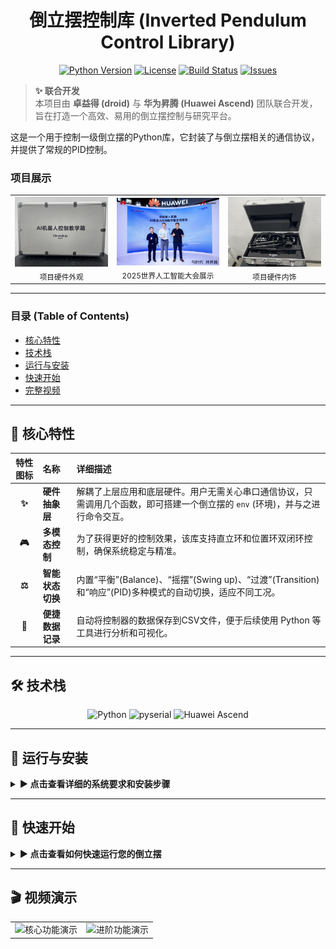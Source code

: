 <div align="center">

# 倒立摆控制库 (Inverted Pendulum Control Library)

</div>

<div align="center">

[![Python Version](https://img.shields.io/badge/Python-3.7+-blue.svg?style=for-the-badge&logo=python)](https://www.python.org/downloads/)
[![License](https://img.shields.io/badge/License-MIT-green.svg?style=for-the-badge)](https://opensource.org/licenses/MIT)
[![Build Status](https://img.shields.io/badge/Build-Passing-brightgreen.svg?style=for-the-badge&logo=githubactions)](https://github.com/)
[![Issues](https://img.shields.io/github/issues/your-username/your-repo?style=for-the-badge&logo=github)](https://github.com/your-username/your-repo/issues)

</div>

> **✨ 联合开发** <br>
> 本项目由 **卓益得 (droid)** 与 **华为昇腾 (Huawei Ascend)** 团队联合开发，旨在打造一个高效、易用的倒立摆控制与研究平台。

这是一个用于控制一级倒立摆的Python库，它封装了与倒立摆相关的通信协议，并提供了常规的PID控制。

### 项目展示
<table>
  <tr>
    <td align="center">
      <img src="resources/outlook.jpg" alt="WAIC show" width="580" >
      <br>
      <sub>项目硬件外观</sub>
    </td>
    <td align="center">
      <img src="resources/waic_1.jpg" alt="outfit" width="580" >
      <br>
      <sub>2025世界人工智能大会展示</sub>
    </td>
    <td align="center">
      <img src="resources/inner.jpg" alt="outfit" width="580">
      <br>
      <sub>项目硬件内饰</sub>
    </td>
  </tr>
</table>

---

### **目录 (Table of Contents)**
* [核心特性](#-核心特性)
* [技术栈](#-技术栈)
* [运行与安装](#-运行与安装)
* [快速开始](#-快速开始)
* [完整视频](#-视频演示)

---

## 🌟 核心特性

| 特性图标 | 名称 | 详细描述 |
| :---: | :--- | :--- |
| **✨** | **硬件抽象层** | 解耦了上层应用和底层硬件。用户无需关心串口通信协议，只需调用几个函数，即可搭建一个倒立摆的 `env` (环境)，并与之进行命令交互。 |
| **🎮** | **多模态控制** | 为了获得更好的控制效果，该库支持直立环和位置环双闭环控制，确保系统稳定与精准。 |
| **⚖️** | **智能状态切换** | 内置“平衡”(Balance)、“摇摆”(Swing up)、“过渡”(Transition)和“响应”(PID)多种模式的自动切换，适应不同工况。 |
| **📂** | **便捷数据记录** | 自动将控制器的数据保存到CSV文件，便于后续使用 Python 等工具进行分析和可视化。 |

---

## 🛠️ 技术栈

<div align="center">
  <img src="https://img.shields.io/badge/Python-3776AB?style=for-the-badge&logo=python&logoColor=white" alt="Python">
  <img src="https://img.shields.io/badge/PySerial-A4161A?style=for-the-badge" alt="pyserial">
  <img src="https://img.shields.io/badge/Huawei%20Ascend-DE0027?style=for-the-badge&logo=huawei" alt="Huawei Ascend">
</div>

---

## 📖 运行与安装

<details>
<summary><strong>► 点击查看详细的系统要求和安装步骤</strong></summary>

#### 系统要求
* Python 3.7+
* `pyserial` 库

#### 安装步骤
1.  克隆或下载此项目到您的本地计算机。
2.  打开终端，导航到项目根目录 (即包含 `setup.py` 文件的目录)。
3.  运行以下命令进行安装：
    ```bash
    pip install -e .
    ```
    这样，`pendulum_control` 库便会安装到您的Python环境中。

</details>

---

## 🚀 快速开始

<details>
<summary><strong>► 点击查看如何快速运行您的倒立摆</strong></summary>

安装完成后，您可以直接运行示例文件来自动倒立摆。

1.  **⚡️ 修改配置文件**：打开 `examples/demo.py` 文件。
2.  **🔌 修改端口**：根据您的系统，修改 `ENCODER_SERIAL_PORT` 和 `MOTOR_SERIAL_PORT` 的值。
3.  **🔧 调整PID参数**：您可以通过 `CONTROL_CONFIG` 字典来修改PID增益(`kp`, `ki`, `kd`)，以获得最佳性能。
4.  **🚀 运行演示**：在终端中，导航到 `examples/` 目录并运行：
    ```bash
    python demo.py
    ```
    系统将开始运行，您可在终端看到倒立摆的实时状态。按下 `Ctrl+C` 可以安全地终止程序。

</details>

---

## 🎬 视频演示

<table>
<tr>
<td align="center">
<img src="resources/pid.gif" alt="核心功能演示" width="360">
</td>
<td align="center">
<img src="resources/slope.gif" alt="进阶功能演示" width="360">
</td>
</tr>
</table>